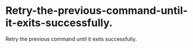 # Retry-the-previous-command-until-it-exits-successfully.
Retry the previous command until it exits successfully.
